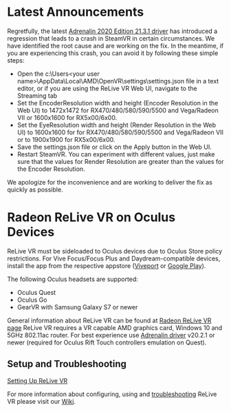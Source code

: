 # Latest Announcements
Regretfully, the latest [Adrenalin 2020 Edition 21.3.1 driver](https://drivers.amd.com/drivers/radeon-software-adrenalin-2020-21.3.1-win10-64bit-mar24.exe) has introduced a regression that leads to a crash in SteamVR in certain circumstances. We have identified the root cause and are working on the fix. In the meantime, if you are experiencing this crash, you can avoid it by following these simple steps:

- Open the c:\Users\<your user name>\AppData\Local\AMD\OpenVR\settings\settings.json file in a text editor, or if you are using the ReLive VR Web UI, navigate to the Streaming tab
- Set the EncoderResolution width and height (Encoder Resolution in the Web UI) to 1472x1472 for RX470/480/580/590/5500 and Vega/Radeon VII or 1600x1600 for RX5x00/6x00.
- Set the EyeResolution width and height (Render Resolution in the Web UI) to 1600x1600 for for RX470/480/580/590/5500 and Vega/Radeon VII or to 1900x1900 for RX5x00/6x00.
- Save the settings.json file or click on the Apply button in the Web UI.
- Restart SteamVR.
You can experiment with different values, just make sure that the values for Render Resolution are greater than the values for the Encoder Resolution.

We apologize for the inconvenience and are working to deliver the fix as quickly as possible.

# Radeon ReLive VR on Oculus Devices
ReLive VR must be sideloaded to Oculus devices due to Oculus Store policy restrictions. For Vive Focus/Focus Plus and Daydream-compatible devices, install the app from the respective appstore ([Viveport](https://www.viveport.com/mobileapps/a7bf3400-3652-4cc9-b2da-f0263e1c1f9d "Viveport") or [Google Play](https://play.google.com/store/apps/details?id=com.amd.wirelessgvr&hl=en_CA "Google Play")).

The following Oculus headsets are supported:
- Oculus Quest
- Oculus Go
- GearVR with Samsung Galaxy S7 or newer

General information about ReLive VR can be found at [Radeon ReLive VR page](https://www.amd.com/en/technologies/radeon-software-relive-vr "Radeon ReLive VR page")
ReLive VR requires a VR capable AMD graphics card, Windows 10 and 5GHz 802.11ac router. 
For best experience use [Adrenalin driver](https://www.amd.com/en/support "Adrenalin driver") v20.2.1 or newer (required for Oculus Rift Touch controllers emulation on Quest).

## Setup and Troubleshooting
[Setting Up ReLive VR](https://github.com/GPUOpen-LibrariesAndSDKs/Radeon-ReLive-VR/wiki/Setting-up-ReLive-VR)

For more information about configuring, using and [troubleshooting](https://github.com/GPUOpen-LibrariesAndSDKs/Radeon-ReLive-VR/wiki/Troubleshooting) ReLive VR please visit our [Wiki](https://github.com/GPUOpen-LibrariesAndSDKs/Radeon-ReLive-VR/wiki).
